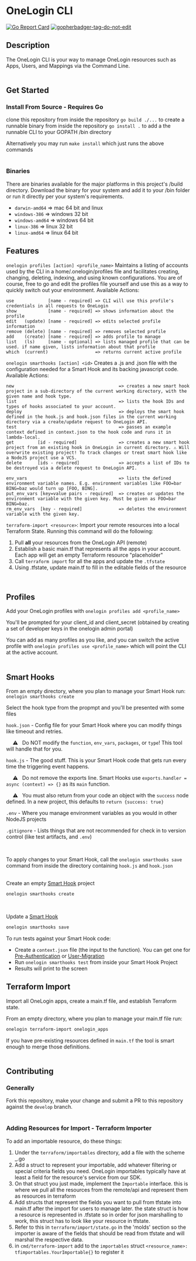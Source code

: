 # OneLogin CLI
[![Go Report Card](https://goreportcard.com/badge/github.com/onelogin/onelogin)](https://goreportcard.com/report/github.com/onelogin/onelogin)
<a href='https://github.com/jpoles1/gopherbadger' target='_blank'>![gopherbadger-tag-do-not-edit](https://img.shields.io/badge/Go%20Coverage-82%25-brightgreen.svg?longCache=true&style=flat)</a>

## Description

The OneLogin CLI is your way to manage OneLogin resources such as Apps, Users, and Mappings via the Command Line.
<br/><br/>

## Get Started

### Install From Source - Requires Go
clone this repository
from inside the repository `go build ./...` to create a runnable binary
from inside the repository `go install .` to add a the runnable CLI to your GOPATH /bin directory

Alternatively you may run `make install` which just runs the above commands
<br/><br/>

### Binaries
There are binaries available for the major platforms in this project's /build directory. Download the
binary for your system and add it to your /bin folder or run it directly per your system's requirements.

* `darwin-amd64`  => mac 64 bit and linux
* `windows-386`   => windows 32 bit
* `windows-amd64` => windows 64 bit
* `linux-386`     => linux 32 bit
* `linux-amd64`   => linux 64 bit

## Features
`onelogin profiles [action] <profile_name>`
Maintains a listing of accounts used by the CLI in a home/.onelogin/profiles file and facilitates creating, changing, deleting, indexing, and using known configurations. You are of course, free to go and edit the profiles file yourself and use this as a way to quickly switch out your environment.
Available Actions:
```
use             [name - required] => CLI will use this profile's credentials in all requests to OneLogin
show            [name - required] => shows information about the profile
edit   (update) [name - required] => edits selected profile information
remove (delete) [name - required] => removes selected profile
add    (create) [name - required] => adds profile to manage
list   (ls)     [name - optional] => lists managed profile that can be used. if name given, lists information about that profile
which  (current)                  => returns current active profile
```

`onelogin smarthooks [action] <id>`
Creates a .js and .json file with the configuration needed for a Smart Hook and its backing javascript code.
Available Actions:
```
new                                        => creates a new smart hook project in a sub-directory of the current working directory, with the given name and hook type.
list                                       => lists the hook IDs and types of hooks associated to your account.
deploy                                     => deploys the smart hook defined in the hook.js and hook.json files in the current working directory via a create/update request to OneLogin API.
test                                       => passes an example context defined in context.json to the hook code and runs it in lambda-local.
get         [id - required]                => creates a new smart hook project from an existing hook in OneLogin in current directory. ⚠️ Will overwrite existing project! To track changes or treat smart hook like a NodeJS project use a VCS.
delete      [ids - required]               => accepts a list of IDs to be destroyed via a delete request to OneLogin API.

env_vars                                   => lists the defined environment variable names. E.g. environment variables like FOO=bar BING=baz would turn up [FOO, BING].
put_env_vars [key=value pairs - required]  => creates or updates the environment variable with the given key. Must be given as FOO=bar BING=baz.
rm_env_vars  [key - required]              => deletes the environment variable with the given key.
```

`terraform-import <resource>`: Import your remote resources into a local Terraform State.
Running this command will do the following:
  1. Pull **all** your resources from the OneLogin API (remote)
  2. Establish a basic main.tf that represents all the apps in your account. Each app will get an empty Terraform resource "placeholder"
  3. Call `terraform import` for all the apps and update the `.tfstate`
  4. Using .tfstate, update main.tf to fill in the editable fields of the resource

<br/>

## Profiles
Add your OneLogin profiles with `onelogin profiles add <profile_name>`

You'll be prompted for your client_id and client_secret (obtained by creating a set of developer keys in the onelogin admin portal)

You can add as many profiles as you like, and you can switch the active profile with `onelogin profiles use <profile_name>` which will point the CLI at the active account.
<br/><br/>

## Smart Hooks
From an empty directory, where you plan to manage your Smart Hook run:
`onelogin smarthooks create`<br/>

Select the hook type from the propmpt and you'll be presented with some files 

`hook.json` - Config file for your Smart Hook where you can modify things like timeout and retries. 

&emsp; ⚠️ &nbsp; Do NOT modify the `function`, `env_vars`, `packages`, or `type`! This tool will handle that for you.</br>

`hook.js` - The good stuff. This is your Smart Hook code that gets run every time the triggering event happens.

&emsp; ⚠️ &nbsp; Do not remove the exports line. Smart Hooks use `exports.handler = async (context) => {}` as its `main` function.

&emsp; ⚠️ &nbsp; You must also return from your code an object with the `success` node defined. In a new project, this defaults to `return {success: true}` <br/>

`.env` - Where you manage environment variables as you would in other NodeJS projects

`.gitignore` - Lists things that are not recommended for check in to version control (like test artifacts, and `.env`)


<br/>

To apply changes to your Smart Hook, call the `onelogin smarthooks save` command from inside the directory containing `hook.js` and `hook.json`<br/><br/>

Create an empty [Smart Hook](https://developers.onelogin.com/api-docs/2/smart-hooks/overview) project
```sh
onelogin smarthooks create
```
<br/>

Update a [Smart Hook](https://developers.onelogin.com/api-docs/2/smart-hooks/overview) 
```sh
onelogin smarthooks save
```

To run tests against your Smart Hook code:
* Create a `context.json` file (the input to the function). You can get one for [Pre-Authentication](https://github.com/onelogin/smarthooks-sdk/blob/master/src/preAuthentication/exampleContexts.js) or [User-Migration](https://github.com/onelogin/smarthooks-sdk/blob/master/src/userMigration/exampleContexts.js)
* Run `onelogin smarthooks test` from inside your Smart Hook Project
* Results will print to the screen

## Terraform Import
Import all OneLogin apps, create a main.tf file, and establish Terraform state.

From an empty directory, where you plan to manage your main.tf file run:
```sh
onelogin terraform-import onelogin_apps
```

If you have pre-existing resources defined in `main.tf` the tool is smart enough to merge those definitions. <br/><br/>

## Contributing
### Generally

Fork this repository, make your change and submit a PR to this repository against the `develop` branch.
<br/><br/>

### Adding Resources for Import - Terraform Importer
To add an importable resource, do these things:
1. Under the `terraform/importables` directory, add a file with the scheme <provider>_<resource>.go
2. Add a struct to represent your importable, add whatever filtering or special criteria fields you need.
OneLogin importables typically have at least a field for the resource's service from our SDK.
3. On that struct you just made, implement the `Importable` interface. this is where we pull all the resources from the remote/api and represent them as resources in terraform
4. Add structs that represent the fields you want to pull from tfstate into main.tf after the import for users to manage later. the state struct is how a resource is represented in .tfstate so in order for json marshalling to work, this struct has to look like your resource in tfstate.
5. Refer to this in `terraform/import/state.go` in the 'molds' section so the importer is aware of the fields that should be read from tfstate and will marshal the respective data.
6. in `cmd/terraform-import` add to the `importables` struct `<resource_name>: tfimportables.YourImportable{}` to register it
